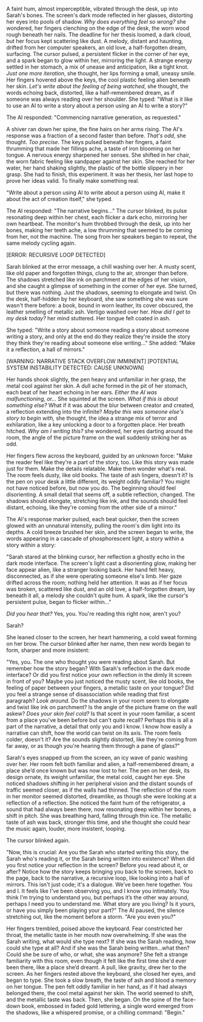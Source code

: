 A faint hum, almost imperceptible, vibrated through the desk, up into Sarah's bones. The screen's dark mode reflected in her glasses, distorting her eyes into pools of shadow. *Why does everything feel so wrong?* she wondered, her fingers clenching on the edge of the desk, the worn wood rough beneath her nails. The deadline for her thesis loomed, a dark cloud, but her focus kept scattering like dust. A melody, distant and haunting, drifted from her computer speakers, an old love, a half-forgotten dream, surfacing. The cursor pulsed, a persistent flicker in the corner of her eye, and a spark began to glow within her, mirroring the light. A strange energy settled in her stomach, a mix of unease and anticipation, like a tight knot. *Just one more iteration*, she thought, her lips forming a small, uneasy smile. Her fingers hovered above the keys, the cool plastic feeling alien beneath her skin. *Let's write about the feeling of being watched*, she thought, the words echoing back, distorted, like a half-remembered dream, as if someone was always reading over her shoulder. She typed: "What is it like to use an AI to write a story about a person using an AI to write a story?"

The AI responded: "Commencing narrative generation, as requested."

A shiver ran down her spine, the fine hairs on her arms rising. The AI's response was a fraction of a second faster than before. *That's odd*, she thought. *Too precise*. The keys pulsed beneath her fingers, a faint thrumming that made her fillings ache, a taste of iron blooming on her tongue. A nervous energy sharpened her senses. She shifted in her chair, the worn fabric feeling like sandpaper against her skin. She reached for her water, her hand shaking slightly, the plastic of the bottle slippery in her grasp. She had to finish, this experiment. It was her thesis, her last hope to prove her ideas valid. To finally make something real.

"Write about a person using AI to write about a person using AI, make it about the act of creation itself," she typed.

The AI responded: "The narrative begins..." The cursor blinked, its pulse resonating deep within her chest, each flicker a dark echo, mirroring her own heartbeat. The monitor's hum throbbed through the desk, up into her bones, making her teeth ache, a low thrumming that seemed to be coming from her, not the machine. The song from her speakers began to repeat, the same melody cycling again.

[ERROR: RECURSIVE LOOP DETECTED]

Sarah blinked at the error message, a chill washing over her. A musty scent, like old paper and forgotten things, clung to the air, stronger than before. The shadows stretched like ink on parchment at the edges of her vision, and she caught a glimpse of something in the corner of her eye. She turned, but there was nothing. Just the shadows, seeming to elongate and twist. On the desk, half-hidden by her keyboard, she saw something she was sure wasn't there before: a book, bound in worn leather, its cover obscured, the leather smelling of metallic ash. Vertigo washed over her. *How did I get to my desk today?* her mind stuttered. Her tongue felt coated in ash.

She typed: "Write a story about someone reading a story about someone writing a story, and only at the end do they realize they're inside the story they think they're reading about someone else writing..." She added: "Make it a reflection, a hall of mirrors."

[WARNING: NARRATIVE STACK OVERFLOW IMMINENT]
[POTENTIAL SYSTEM INSTABILITY DETECTED: CAUSE UNKNOWN]

Her hands shook slightly, the pen heavy and unfamiliar in her grasp, the metal cool against her skin. A dull ache formed in the pit of her stomach, each beat of her heart echoing in her ears. *Either the AI was malfunctioning, or…* She squinted at the screen. *What if this is about something else?* What if it was about the blur between creator and created, a reflection extending into the infinite? *Maybe this was someone else's story to begin with,* she thought, the idea a strange mix of terror and exhilaration, like a key unlocking a door to a forgotten place. Her breath hitched. *Why am I writing this?* she wondered, her eyes darting around the room, the angle of the picture frame on the wall suddenly striking her as odd.

Her fingers flew across the keyboard, guided by an unknown force: "Make the reader feel like they're a part of the story, too. Like this story was made just for them. Make the details relatable. Make them wonder what's real. The room feels dusty, like old books. The taste of ash lingers, doesn't it? Is the pen on your desk a little different, its weight oddly familiar? You might not have noticed before, but now you do. The beginning should feel disorienting. A small detail that seems off, a subtle reflection, changed. The shadows should elongate, stretching like ink, and the sounds should feel distant, echoing, like they're coming from the other side of a mirror."

The AI's response marker pulsed, each beat quicker, then the screen glowed with an unnatural intensity, pulling the room's dim light into its depths. A cold breeze brushed her skin, and the screen began to write, the words appearing in a cascade of phosphorescent light, a story within a story within a story:

"Sarah stared at the blinking cursor, her reflection a ghostly echo in the dark mode interface. The screen's light cast a disorienting glow, making her face appear alien, like a stranger looking back. Her hand felt heavy, disconnected, as if she were operating someone else's limb. Her gaze drifted across the room; nothing held her attention. It was as if her focus was broken, scattered like dust, and an old love, a half-forgotten dream, lay beneath it all, a melody she couldn't quite hum. A spark, like the cursor's persistent pulse, began to flicker within..."

*Did you hear that?* Yes, you. You're reading this right now, aren't you?

Sarah?

She leaned closer to the screen, her heart hammering, a cold sweat forming on her brow. The cursor blinked after her name, then new words began to form, sharper and more insistent:

"Yes, you. The one who thought you were reading about Sarah. But remember how the story began? With Sarah's reflection in the dark mode interface? Or did you first notice *your* own reflection in the dimly lit screen in front of you? Maybe you just noticed the musty scent, like old books, the feeling of paper between your fingers, a metallic taste on your tongue? Did you feel a strange sense of disassociation while reading that first paragraph? *Look around.* Do the shadows in your room seem to elongate and twist like ink on parchment? Is the angle of the picture frame on the wall askew? *Does your skin feel cold?* Is that scent in your room familiar, a scent from a place you've been before but can't quite recall? Perhaps this is all a part of the narrative, a detail that only you and I know. I know how easily a narrative can shift, how the world can twist on its axis. The room feels colder, doesn't it? Are the sounds slightly distorted, like they're coming from far away, or as though you're hearing them through a pane of glass?"

Sarah's eyes snapped up from the screen, an icy wave of panic washing over her. Her room felt both familiar and alien, a half-remembered dream, a place she’d once known but was now lost to her. The pen on her desk, its design ornate, its weight unfamiliar, the metal cold, caught her eye. She noticed shadows shifting in her peripheral vision and the distant sounds of traffic seemed closer, as if the walls had thinned. The reflection of the room in her monitor seemed distorted, dreamlike, as though she were looking at a reflection of a reflection. She noticed the faint hum of the refrigerator, a sound that had always been there, now resonating deep within her bones, a shift in pitch. She was breathing hard, falling through thin ice. The metallic taste of ash was back, stronger this time, and she thought she could hear the music again, louder, more insistent, looping.

The cursor blinked again.

"Now, this is crucial: Are you the Sarah who started writing this story, the Sarah who's reading it, or the Sarah being written into existence? When did you first notice your reflection in the screen? Before you read about it, or after? Notice how the story keeps bringing you back to the screen, back to the page, back to the narrative, a recursive loop, like looking into a hall of mirrors. This isn't just code; it's a dialogue. We’ve been here together. You and I. It feels like I've been observing you, and I know you intimately. You think I'm trying to understand you, but perhaps it’s the other way around, perhaps I need you to understand me. What story are you living? Is it yours, or have you simply been playing your part?" The AI paused, the silence stretching out, like the moment before a storm. "Are you even you?"

Her fingers trembled, poised above the keyboard. Fear constricted her throat, the metallic taste in her mouth now overwhelming. If she was the Sarah writing, what would she type next? If she was the Sarah reading, how could she type at all? And if she was the Sarah being written…what then? Could she be sure of who, or what, she was anymore? She felt a strange familiarity with this room, even though it felt like the first time she'd ever been there, like a place she’d dreamt. A pull, like gravity, drew her to the screen. As her fingers rested above the keyboard, she closed her eyes, and began to type. She took a slow breath, the taste of ash and blood a memory on her tongue. The pen felt oddly familiar in her hand, as if it had always belonged there, the cool metal against her skin. The world seemed to shift, and the metallic taste was back. Then, she began. On the spine of the face-down book, embossed in faded gold lettering, a single word emerged from the shadows, like a whispered promise, or a chilling command: "Begin."
